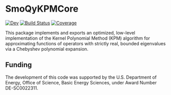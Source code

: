 # SmoQyKPMCore

[![Dev](https://img.shields.io/badge/docs-dev-blue.svg)](https://SmoQySuite.github.io/SmoQyKPMCore.jl/dev/)
[![Build Status](https://github.com/SmoQySuite/SmoQyKPMCore.jl/actions/workflows/CI.yml/badge.svg?branch=main)](https://github.com/SmoQySuite/SmoQyKPMCore.jl/actions/workflows/CI.yml?query=branch%3Amain)
[![Coverage](https://codecov.io/gh/SmoQySuite/SmoQyKPMCore.jl/branch/main/graph/badge.svg)](https://codecov.io/gh/SmoQySuite/SmoQyKPMCore.jl)

This package implements and exports an optimized, low-level implementation of the Kernel Polynomial Method (KPM) algorithm for
approximating functions of operators with strictly real, bounded eigenvalues via a Chebyshev polynomial expansion.

## Funding

The development of this code was supported by the U.S. Department of Energy, Office of Science, Basic Energy Sciences,
under Award Number DE-SC0022311.